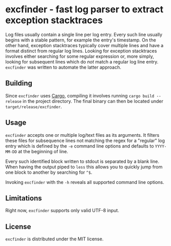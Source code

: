 excfinder - fast log parser to extract exception stacktraces
============================================================

Log files usually contain a single line per log entry.  Every such
line usually begins with a stable pattern, for example the entry's
timestamp.  On the other hand, exception stacktraces typically cover
multiple lines and have a format distinct from regular log lines.
Looking for exception stacktraces involves either searching for some
regular expression or, more simply, looking for subsequent lines which
do _not_ match a regular log line entry.  `excfinder` was written to
automate the latter approach.


Building
--------

Since `excfinder` uses [Cargo](http://crates.io), compiling it
involves running `cargo build --release` in the project directory.
The final binary can then be located under `target/release/excfinder`.


Usage
-----

`excfinder` accepts one or multiple log/text files as its arguments.
It filters these files for subsequence lines not matching the regex
for a "regular" log entry which is defined by the `-e` command line
options and defaults to `YYYY-MM-DD` at the beginning of line.

Every such identified block written to stdout is separated by a blank
line.  When having the output piped to `less` this allows you to
quickly jump from one block to another by searching for `^$`.

Invoking `excfinder` with the `-h` reveals all supported command line
options.


Limitations
-----------

Right now, `excfinder` supports only valid UTF-8 input.


License
-------

`excfinder` is distributed under the MIT license.
